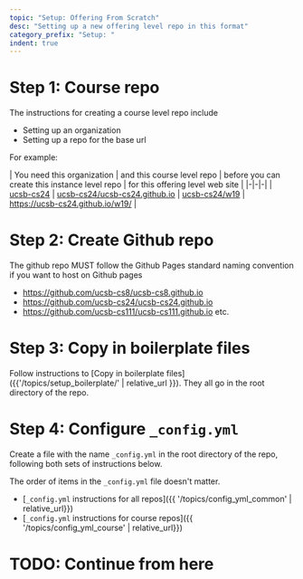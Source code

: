 ```yaml
---
topic: "Setup: Offering From Scratch"
desc: "Setting up a new offering level repo in this format"
category_prefix: "Setup: "
indent: true
---
```


# Step 1: Course repo

The instructions for creating a course level repo include 
* Setting up an organization 
* Setting up a repo for the base url

For example:

| You need this organization | and this course level repo | before you can create this instance level repo | for this offering level web site |
|-|-|-|
| [ucsb-cs24](https://github.com/ucsb-cs8) | [ucsb-cs24/ucsb-cs24.github.io](https://github.com/ucsb-cs24/ucsb-cs24.github.io) |  [ucsb-cs24/w19](https://github.com/ucsb-cs24/w19) |  <https://ucsb-cs24.github.io/w19/> | 

# Step 2: Create Github repo

The github repo MUST follow the Github Pages standard naming convention if you want to host on Github pages

* <https://github.com/ucsb-cs8/ucsb-cs8.github.io>
* <https://github.com/ucsb-cs24/ucsb-cs24.github.io>
* <https://github.com/ucsb-cs111/ucsb-cs111.github.io>
etc.


# Step 3: Copy in boilerplate files

Follow instructions to [Copy in boilerplate files]({{'/topics/setup_boilerplate/' | relative_url }}).
They all go in the root directory of the repo.

# Step 4: Configure `_config.yml`

Create a file with the name `_config.yml` in the root directory of the repo,
following both sets of instructions below.

The order of items in the `_config.yml` file doesn't matter.

* [`_config.yml` instructions for all repos]({{ '/topics/config_yml_common' | relative_url}})
* [`_config.yml` instructions for course repos]({{ '/topics/config_yml_course' | relative_url}})

# TODO: Continue from here

